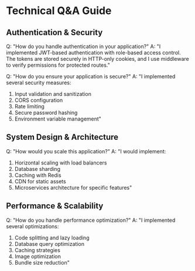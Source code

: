 # Technical Q&A Guide

## Authentication & Security
Q: "How do you handle authentication in your application?"
A: "I implemented JWT-based authentication with role-based access control. The tokens are stored securely in HTTP-only cookies, and I use middleware to verify permissions for protected routes."

Q: "How do you ensure your application is secure?"
A: "I implemented several security measures:
1. Input validation and sanitization
2. CORS configuration
3. Rate limiting
4. Secure password hashing
5. Environment variable management"

## System Design & Architecture
Q: "How would you scale this application?"
A: "I would implement:
1. Horizontal scaling with load balancers
2. Database sharding
3. Caching with Redis
4. CDN for static assets
5. Microservices architecture for specific features"

## Performance & Scalability
Q: "How do you handle performance optimization?"
A: "I implemented several optimizations:
1. Code splitting and lazy loading
2. Database query optimization
3. Caching strategies
4. Image optimization
5. Bundle size reduction"
